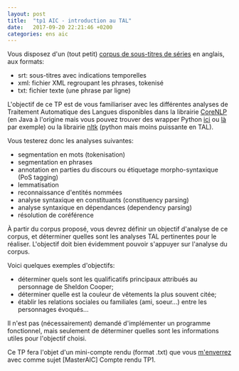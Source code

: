 ```yaml
---
layout: post
title:  "tp1 AIC - introduction au TAL"
date:   2017-09-20 22:21:46 +0200
categories: ens aic
---
```


Vous disposez d'un (tout petit) [corpus de sous-titres de séries](https://perso.limsi.fr/annlor/enseignement/tbbt.tar.gz) en anglais, aux formats:
- srt: sous-titres avec indications temporelles
- xml: fichier XML regroupant les phrases, tokenisé
- txt: fichier texte (une phrase par ligne)


L'objectif de ce TP est de vous familiariser avec les différentes analyses de Traitement Automatique des Langues disponibles dans la librairie [CoreNLP](https://stanfordnlp.github.io/CoreNLP/) (en Java à l'origine mais vous pouvez trouver des wrapper Python [ici](https://github.com/Lynten/stanford-corenlp) ou [là](https://github.com/dasmith/stanford-corenlp-python) par exemple) ou la librairie [nltk](http://www.nltk.org/) (python mais moins puissante en TAL).

Vous testerez donc les analyses suivantes:
- segmentation en mots (tokenisation)
- segmentation en phrases
- annotation en parties du discours ou étiquetage morpho-syntaxique (PoS tagging)
- lemmatisation
- reconnaissance d'entités nommées
- analyse syntaxique en constituants (constituency parsing)
- analyse syntaxique en dépendances (dependency parsing)
- résolution de coréférence

À partir du corpus proposé, vous devrez définir un objectif d'analyse de ce corpus, et déterminer quelles sont les analyses TAL pertinentes pour le réaliser. L'objectif doit bien évidemment pouvoir s'appuyer sur l'analyse du corpus.

Voici quelques exemples d'objectifs:
- déterminer quels sont les qualificatifs principaux attribués au personnage de Sheldon Cooper;
- déterminer quelle est la couleur de vêtements la plus souvent citée;
- établir les relations sociales ou familiales (ami, soeur...) entre les personnages évoqués...

Il n'est pas (nécessairement) demandé d'implémenter un programme fonctionnel, mais seulement de déterminer quelles sont les informations utiles pour l'objectif choisi.

Ce TP fera l'objet d'un mini-compte rendu (format .txt) que vous [m'enverrez](mailto:annlor@limsi.fr) avec comme sujet [MasterAIC] Compte rendu TP1.

